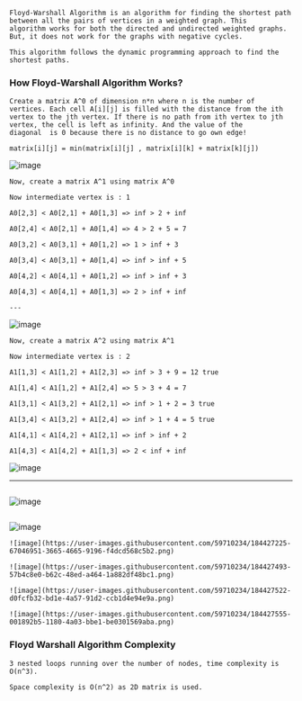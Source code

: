 ```
Floyd-Warshall Algorithm is an algorithm for finding the shortest path between all the pairs of vertices in a weighted graph. This 
algorithm works for both the directed and undirected weighted graphs. But, it does not work for the graphs with negative cycles.

This algorithm follows the dynamic programming approach to find the shortest paths.
```

### How Floyd-Warshall Algorithm Works?

```
Create a matrix A^0 of dimension n*n where n is the number of vertices. Each cell A[i][j] is filled with the distance from the ith 
vertex to the jth vertex. If there is no path from ith vertex to jth vertex, the cell is left as infinity. And the value of the 
diagonal  is 0 because there is no distance to go own edge!

matrix[i][j] = min(matrix[i][j] , matrix[i][k] + matrix[k][j])
```
![image](https://user-images.githubusercontent.com/59710234/184446526-3ddd2aaa-148e-4e7b-9119-79d8a5b477cb.png)

```
Now, create a matrix A^1 using matrix A^0

Now intermediate vertex is : 1

A0[2,3] < A0[2,1] + A0[1,3] => inf > 2 + inf

A0[2,4] < A0[2,1] + A0[1,4] => 4 > 2 + 5 = 7

A0[3,2] < A0[3,1] + A0[1,2] => 1 > inf + 3

A0[3,4] < A0[3,1] + A0[1,4] => inf > inf + 5

A0[4,2] < A0[4,1] + A0[1,2] => inf > inf + 3

A0[4,3] < A0[4,1] + A0[1,3] => 2 > inf + inf

---
```
![image](https://user-images.githubusercontent.com/59710234/184449959-3d6efa76-8f81-4245-b102-ce8d7f5ab6ec.png)

```
Now, create a matrix A^2 using matrix A^1

Now intermediate vertex is : 2

A1[1,3] < A1[1,2] + A1[2,3] => inf > 3 + 9 = 12 true

A1[1,4] < A1[1,2] + A1[2,4] => 5 > 3 + 4 = 7

A1[3,1] < A1[3,2] + A1[2,1] => inf > 1 + 2 = 3 true

A1[3,4] < A1[3,2] + A1[2,4] => inf > 1 + 4 = 5 true

A1[4,1] < A1[4,2] + A1[2,1] => inf > inf + 2

A1[4,3] < A1[4,2] + A1[1,3] => 2 < inf + inf
```
![image](https://user-images.githubusercontent.com/59710234/184450833-ef067a67-7cb9-4512-99b9-061d6c50819c.png)

---

```
```
![image](https://user-images.githubusercontent.com/59710234/184446716-eb89182d-4967-453b-b5ce-d876cd962ff4.png)

```
```
![image](https://user-images.githubusercontent.com/59710234/184446778-97f4c16a-9941-4df9-b8b2-46caa34b5147.png)


```
![image](https://user-images.githubusercontent.com/59710234/184427225-67046951-3665-4665-9196-f4dcd568c5b2.png)

![image](https://user-images.githubusercontent.com/59710234/184427493-57b4c8e0-b62c-48ed-a464-1a882df48bc1.png)

![image](https://user-images.githubusercontent.com/59710234/184427522-d0fcfb32-bd1e-4a57-91d2-ccb1d4e94e9a.png)

![image](https://user-images.githubusercontent.com/59710234/184427555-001892b5-1180-4a03-bbe1-be0301569aba.png)
```

### Floyd Warshall Algorithm Complexity
```
3 nested loops running over the number of nodes, time complexity is O(n^3).

Space complexity is O(n^2) as 2D matrix is ​​used.
```
